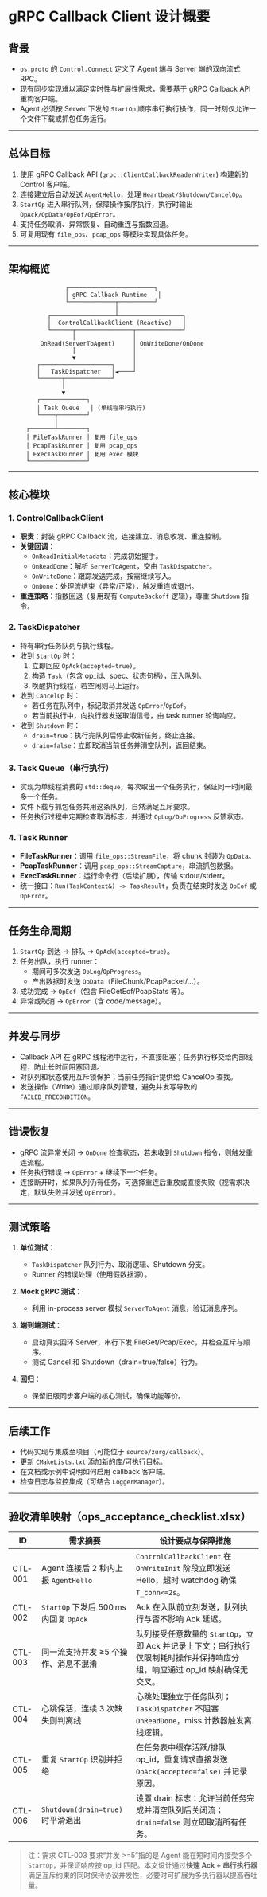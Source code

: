 # gRPC Callback Client 设计概要

## 背景

- `os.proto` 的 `Control.Connect` 定义了 Agent 端与 Server 端的双向流式 RPC。
- 现有同步实现难以满足实时性与扩展性需求，需要基于 gRPC Callback API 重构客户端。
- Agent 必须按 Server 下发的 `StartOp` 顺序串行执行操作，同一时刻仅允许一个文件下载或抓包任务运行。

---

## 总体目标

1. 使用 gRPC Callback API (`grpc::ClientCallbackReaderWriter`) 构建新的 Control 客户端。
2. 连接建立后自动发送 `AgentHello`，处理 `Heartbeat/Shutdown/CancelOp`。
3. `StartOp` 进入串行队列，保障操作按序执行，执行时输出 `OpAck/OpData/OpEof/OpError`。
4. 支持任务取消、异常恢复、自动重连与指数回退。
5. 可复用现有 `file_ops`、`pcap_ops` 等模块实现具体任务。

---

## 架构概览

```
                ┌────────────────────────┐
                │ gRPC Callback Runtime   │
                └─────────────┬──────────┘
                              │
           ┌──────────────────┴──────────────────┐
           │  ControlCallbackClient (Reactive)   │
           └──────┬────────────────┬─────────────┘
                  │                │
         OnRead(ServerToAgent)     │ OnWriteDone/OnDone
                  │                │
                  ▼                │
        ┌────────────────────┐     │
        │   TaskDispatcher   │◄────┘
        └──────┬─────────────┘
               │
               ▼
        ┌─────────────┐
        │ Task Queue   │ (单线程串行执行)
        └────┬────────┘
             │
     ┌───────┴────────┐
     │ FileTaskRunner │ 复用 file_ops
     │ PcapTaskRunner │ 复用 pcap_ops
     │ ExecTaskRunner │ 复用 exec 模块
     └────────────────┘
```

---

## 核心模块

### 1. ControlCallbackClient

- **职责**：封装 gRPC Callback 流，连接建立、消息收发、重连控制。
- **关键回调**：
  - `OnReadInitialMetadata`：完成初始握手。
  - `OnReadDone`：解析 `ServerToAgent`，交由 `TaskDispatcher`。
  - `OnWriteDone`：跟踪发送完成，按需继续写入。
  - `OnDone`：处理流结束（异常/正常），触发重连或退出。
- **重连策略**：指数回退（复用现有 `ComputeBackoff` 逻辑），尊重 `Shutdown` 指令。

### 2. TaskDispatcher

- 持有串行任务队列与执行线程。
- 收到 `StartOp` 时：
  1. 立即回应 `OpAck(accepted=true)`。
  2. 构造 `Task`（包含 op_id、spec、状态句柄），压入队列。
  3. 唤醒执行线程，若空闲则马上运行。
- 收到 `CancelOp` 时：
  - 若任务在队列中，标记取消并发送 `OpError`/`OpEof`。
  - 若当前执行中，向执行器发送取消信号，由 task runner 轮询响应。
- 收到 `Shutdown` 时：
  - `drain=true`：执行完队列后停止收新任务，终止连接。
  - `drain=false`：立即取消当前任务并清空队列，返回结束。

### 3. Task Queue（串行执行）

- 实现为单线程消费的 `std::deque`，每次取出一个任务执行，保证同一时间最多一个任务。
- 文件下载与抓包任务共用这条队列，自然满足互斥要求。
- 任务执行过程中定期检查取消标志，并通过 `OpLog/OpProgress` 反馈状态。

### 4. Task Runner

- **FileTaskRunner**：调用 `file_ops::StreamFile`，将 chunk 封装为 `OpData`。
- **PcapTaskRunner**：调用 `pcap_ops::StreamCapture`，串流抓包数据。
- **ExecTaskRunner**：运行命令行（后续扩展），传输 stdout/stderr。
- 统一接口：`Run(TaskContext&) -> TaskResult`，负责在结束时发送 `OpEof` 或 `OpError`。

---

## 任务生命周期

1. `StartOp` 到达 → 排队 → `OpAck(accepted=true)`。
2. 任务出队，执行 runner：
   - 期间可多次发送 `OpLog`/`OpProgress`。
   - 产出数据时发送 `OpData`（FileChunk/PcapPacket/...）。
3. 成功完成 → `OpEof`（包含 FileGetEof/PcapStats 等）。
4. 异常或取消 → `OpError`（含 code/message）。

---

## 并发与同步

- Callback API 在 gRPC 线程池中运行，不直接阻塞；任务执行移交给内部线程，防止长时间阻塞回调。
- 对队列和状态使用互斥锁保护；当前任务指针提供给 CancelOp 查找。
- 发送操作（Write）通过顺序队列管理，避免并发写导致的 `FAILED_PRECONDITION`。

---

## 错误恢复

- gRPC 流异常关闭 → `OnDone` 检查状态，若未收到 `Shutdown` 指令，则触发重连流程。
- 任务执行错误 → `OpError` + 继续下一个任务。
- 连接断开时，如果队列仍有任务，可选择重连后重放或直接失败（视需求决定，默认失败并发送 `OpError`）。

---

## 测试策略

1. **单位测试**：
   - `TaskDispatcher` 队列行为、取消逻辑、Shutdown 分支。
   - Runner 的错误处理（使用假数据源）。

2. **Mock gRPC 测试**：
   - 利用 in-process server 模拟 `ServerToAgent` 消息，验证消息序列。

3. **端到端测试**：
   - 启动真实回环 Server，串行下发 FileGet/Pcap/Exec，并检查互斥与顺序。
   - 测试 Cancel 和 Shutdown（drain=true/false）行为。

4. **回归**：
   - 保留旧版同步客户端的核心测试，确保功能等价。

---

## 后续工作

- 代码实现与集成至项目（可能位于 `source/zurg/callback`）。
- 更新 `CMakeLists.txt` 添加新的库/可执行目标。
- 在文档或示例中说明如何启用 callback 客户端。
- 检查日志与监控集成（可结合 `LoggerManager`）。

---

## 验收清单映射（ops_acceptance_checklist.xlsx）

| ID      | 需求摘要                                   | 设计要点与保障措施 |
|---------|-------------------------------------------|--------------------|
| CTL-001 | Agent 连接后 2 秒内上报 `AgentHello`      | `ControlCallbackClient` 在 `OnWriteInit` 阶段立即发送 Hello，超时 watchdog 确保 `T_conn<=2s`。 |
| CTL-002 | `StartOp` 下发后 500 ms 内回复 `OpAck`    | Ack 在入队前立刻发送，队列执行与否不影响 Ack 延迟。 |
| CTL-003 | 同一流支持并发 ≥5 个操作、消息不混淆     | 队列接受任意数量的 `StartOp`，立即 Ack 并记录上下文；串行执行仅限制耗时操作并保持响应分组，响应通过 op_id 映射确保无交叉。 |
| CTL-004 | 心跳保活，连续 3 次缺失则判离线          | 心跳处理独立于任务队列；`TaskDispatcher` 不阻塞 `OnReadDone`，miss 计数器触发离线逻辑。 |
| CTL-005 | 重复 `StartOp` 识别并拒绝                 | 在任务表中缓存活跃/排队 op_id，重复请求直接发送 `OpAck(accepted=false)` 并记录原因。 |
| CTL-006 | `Shutdown(drain=true)` 时平滑退出          | 设置 drain 标志：允许当前任务完成并清空队列后关闭流；`drain=false` 则立即取消所有任务。

> 注：需求 CTL-003 要求“并发 >=5”指的是 Agent 能在短时间内接受多个 `StartOp`，并保证响应按 op_id 匹配。本文设计通过**快速 Ack + 串行执行器**满足互斥约束的同时保持协议并发性，必要时可扩展为多执行器以提高吞吐量。
